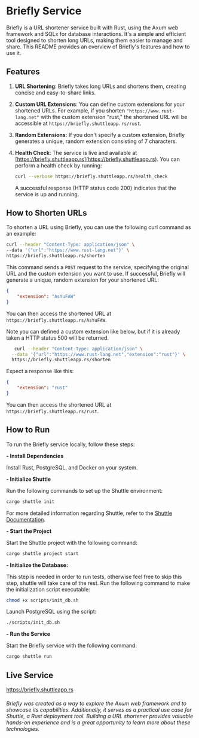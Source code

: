 # Briefly Service

Briefly is a URL shortener service built with Rust, using the Axum web framework and SQLx for database interactions. It's a simple and efficient tool designed to shorten long URLs, making them easier to manage and share. This README provides an overview of Briefly's features and how to use it.

## Features

1. **URL Shortening**: Briefly takes long URLs and shortens them, creating concise and easy-to-share links.

2. **Custom URL Extensions**: You can define custom extensions for your shortened URLs. For example, if you shorten `"https://www.rust-lang.net"` with the custom extension "rust," the shortened URL will be accessible at `https://briefly.shuttleapp.rs/rust`.

3. **Random Extensions**: If you don't specify a custom extension, Briefly generates a unique, random extension consisting of 7 characters.

4. **Health Check**: The service is live and available at [https://briefly.shuttleapp.rs](https://briefly.shuttleapp.rs). You can perform a health check by running:

   ```bash
   curl --verbose https://briefly.shuttleapp.rs/health_check
   ```
   A successful response (HTTP status code 200) indicates that the service is up and running.

## How to Shorten URLs
To shorten a URL using Briefly, you can use the following curl command as an example:
   ```bash
   curl --header "Content-Type: application/json" \
  --data '{"url":"https://www.rust-lang.net"}' \
  https://briefly.shuttleapp.rs/shorten
```
This command sends a `POST` request to the service, specifying the original URL and the custom extension you want to use. If successful, Briefly will generate a unique, random extension for your shortened URL:
  ```json
  {
      "extension": "AsYuFAW"
  }
  ```
You can then access the shortened URL at `https://briefly.shuttleapp.rs/AsYuFAW`.

Note you can defined a custom extension like below, but if it is already taken a HTTP status 500 will be returned.

```bash
   curl --header "Content-Type: application/json" \
  --data '{"url":"https://www.rust-lang.net","extension":"rust"}' \
  https://briefly.shuttleapp.rs/shorten
```
Expect a response like this:
  ```json
  {
      "extension": "rust"
  }
  ```
You can then access the shortened URL at `https://briefly.shuttleapp.rs/rust`.

## How to Run
To run the Briefly service locally, follow these steps:

**- Install Dependencies**

Install Rust, PostgreSQL, and Docker on your system.

**- Initialize Shuttle**

Run the following commands to set up the Shuttle environment:
  ```bash
  cargo shuttle init
  ```
For more detailed information regarding Shuttle, refer to the [Shuttle Documentation](https://docs.shuttle.rs/introduction/welcome).

**- Start the Project**

Start the Shuttle project with the following command:
  ```bash
  cargo shuttle project start
  ```

**- Initialize the Database:**

This step is needed in order to run tests, otherwise feel free to skip this step, shuttle will take care of the rest.
Run the following command to make the initialization script executable:
  ```bash
  chmod +x scripts/init_db.sh
  ```
Launch PostgreSQL using the script:
  ```bash
  ./scripts/init_db.sh
  ```
**- Run the Service**

Start the Briefly service with the following command:
  ```bash
  cargo shuttle run
  ```

## Live Service
https://briefly.shuttleapp.rs

###### Briefly was created as a way to explore the Axum web framework and to showcase its capabilities. Additionally, it serves as a practical use case for Shuttle, a Rust deployment tool. Building a URL shortener provides valuable hands-on experience and is a great opportunity to learn more about these technologies.


